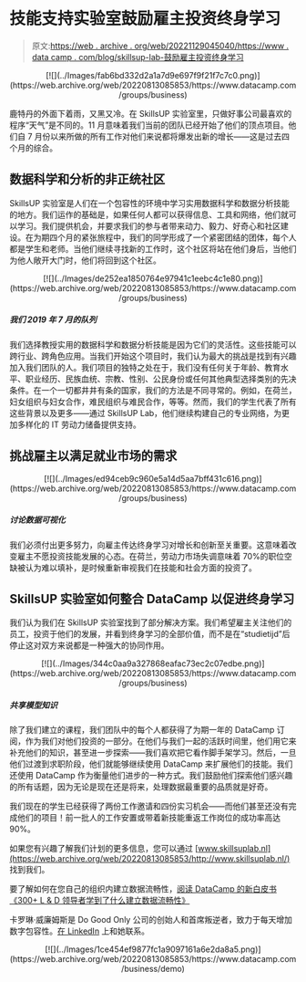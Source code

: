 # 技能支持实验室鼓励雇主投资终身学习

> 原文:[https://web . archive . org/web/20221129045040/https://www . data camp . com/blog/skillsup-lab-鼓励雇主投资终身学习](https://web.archive.org/web/20221129045040/https://www.datacamp.com/blog/skillsup-lab-encourages-employers-to-invest-in-lifelong-learning)

<center>[![](../Images/fab6bd332d2a1a7d9e697f9f21f7c7c0.png)](https://web.archive.org/web/20220813085853/https://www.datacamp.com/groups/business)</center>

鹿特丹的外面下着雨，又黑又冷。在 SkillsUP 实验室里，只做好事公司最喜欢的程序“天气”是不同的。11 月意味着我们当前的团队已经开始了他们的顶点项目。他们自 7 月份以来所做的所有工作对他们来说都将爆发出新的增长——这是过去四个月的综合。

## 数据科学和分析的非正统社区

SkillsUP 实验室是人们在一个包容性的环境中学习实用数据科学和数据分析技能的地方。我们运作的基础是，如果任何人都可以获得信息、工具和网络，他们就可以学习。我们提供机会，并要求我们的参与者带来动力、毅力、好奇心和社区建设。在为期四个月的紧张旅程中，我们的同学形成了一个紧密团结的团体，每个人都是学生和老师。当他们继续寻找新的工作时，这个社区将站在他们身后，当他们为他人敞开大门时，他们将回到这个社区。

<center>[![](../Images/de252ea1850764e97941c1eebc4c1e80.png)](https://web.archive.org/web/20220813085853/https://www.datacamp.com/groups/business)</center>

##### 我们 2019 年 7 月的队列

我们选择教授实用的数据科学和数据分析技能是因为它们的灵活性。这些技能可以跨行业、跨角色应用。当我们开始这个项目时，我们认为最大的挑战是找到有兴趣加入我们团队的人。我们项目的独特之处在于，我们没有任何关于年龄、教育水平、职业经历、民族血统、宗教、性别、公民身份或任何其他典型选择类别的先决条件。在一个一切都井井有条的国家，我们的方法是不同寻常的。例如，在荷兰，妇女组织与妇女合作，难民组织与难民合作，等等。然而，我们的学生代表了所有这些背景以及更多——通过 SkillsUP Lab，他们继续构建自己的专业网络，为更加多样化的 IT 劳动力储备提供支持。

## 挑战雇主以满足就业市场的需求

<center>[![](../Images/ed94ceb9c960e5a14d5aa7bff431c616.png)](https://web.archive.org/web/20220813085853/https://www.datacamp.com/groups/business)</center>

##### 讨论数据可视化

我们必须付出更多努力，向雇主传达终身学习对增长和创新至关重要。这意味着改变雇主不愿投资技能发展的心态。在荷兰，劳动力市场失调意味着 70%的职位空缺被认为难以填补，是时候重新审视我们在技能和社会方面的投资了。

## SkillsUP 实验室如何整合 DataCamp 以促进终身学习

我们认为我们在 SkillsUP 实验室找到了部分解决方案。我们希望雇主关注他们的员工，投资于他们的发展，并看到终身学习的全部价值，而不是在“studietijd”后停止这对双方来说都是一种强大的协同作用。

<center>[![](../Images/344c0aa9a327868eafac73ec2c07edbe.png)](https://web.archive.org/web/20220813085853/https://www.datacamp.com/groups/business)</center>

##### 共享模型知识

除了我们建立的课程，我们团队中的每个人都获得了为期一年的 DataCamp 订阅，作为我们对他们投资的一部分。在他们与我们一起的活跃时间里，他们用它来补充他们的知识，甚至进一步探索——我们喜欢把它看作脚手架学习。然后，一旦他们过渡到求职阶段，他们就能够继续使用 DataCamp 来扩展他们的技能。我们还使用 DataCamp 作为衡量他们进步的一种方式。我们鼓励他们探索他们感兴趣的所有话题，因为无论是现在还是将来，处理数据最重要的品质就是好奇。

我们现在的学生已经获得了两份工作邀请和四份实习机会——而他们甚至还没有完成他们的项目！前一批人的工作安置或带着新技能重返工作岗位的成功率高达 90%。

如果您有兴趣了解我们计划的更多信息，您可以通过 [www.skillsuplab.nl](https://web.archive.org/web/20220813085853/http://www.skillsuplab.nl/) 找到我们。

要了解如何在您自己的组织内建立数据流畅性，[阅读 DataCamp 的新白皮书《300+ L & D 领导者学到了什么建立数据流畅性》](https://web.archive.org/web/20220813085853/https://www.datacamp.com/resources/whitepapers/what-300-l-and-d-leaders-have-learned-about-data-fluency)

卡罗琳·威廉姆斯是 Do Good Only 公司的创始人和首席叛逆者，致力于每天增加数字包容性。[在 LinkedIn](https://web.archive.org/web/20220813085853/https://www.linkedin.com/in/cf-williams/) 上和她联系。

<center>[![](../Images/1ce454ef9877fc1a9097161a6e2da8a5.png)](https://web.archive.org/web/20220813085853/https://www.datacamp.com/business/demo)</center>